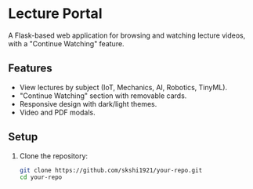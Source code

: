 # Lecture Portal

A Flask-based web application for browsing and watching lecture videos, with a "Continue Watching" feature.

## Features
- View lectures by subject (IoT, Mechanics, AI, Robotics, TinyML).
- "Continue Watching" section with removable cards.
- Responsive design with dark/light themes.
- Video and PDF modals.

## Setup
1. Clone the repository:
   ```bash
   git clone https://github.com/skshi1921/your-repo.git
   cd your-repo
